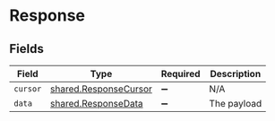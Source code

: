 # Response


## Fields

| Field                                                          | Type                                                           | Required                                                       | Description                                                    |
| -------------------------------------------------------------- | -------------------------------------------------------------- | -------------------------------------------------------------- | -------------------------------------------------------------- |
| `cursor`                                                       | [shared.ResponseCursor](../../models/shared/responsecursor.md) | :heavy_minus_sign:                                             | N/A                                                            |
| `data`                                                         | [shared.ResponseData](../../models/shared/responsedata.md)     | :heavy_minus_sign:                                             | The payload                                                    |